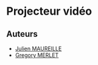 # Projecteur vidéo

## Auteurs

* [Julien MAUREILLE](julien.maureille@live.fr)
* [Gregory MERLET](gregory.merlet@outlook.fr)